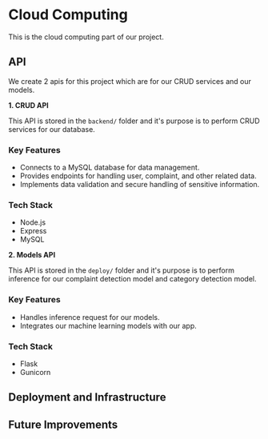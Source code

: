 # Cloud Computing

This is the cloud computing part of our project.

## API

We create 2 apis for this project which are for our CRUD services and our models.

**1. CRUD API**

This API is stored in the `backend/` folder and it's purpose is to perform CRUD services for our database.

### Key Features

- Connects to a MySQL database for data management.
- Provides endpoints for handling user, complaint, and other related data.
- Implements data validation and secure handling of sensitive information.

### Tech Stack
- Node.js  
- Express
- MySQL

**2. Models API**

This API is stored in the `deploy/` folder and it's purpose is to perform inference for our complaint detection model and category detection model.

### Key Features

- Handles inference request for our models.
- Integrates our machine learning models with our app.

### Tech Stack
- Flask
- Gunicorn

## Deployment and Infrastructure

## Future Improvements